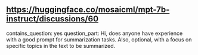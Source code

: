 ## https://huggingface.co/mosaicml/mpt-7b-instruct/discussions/60

contains_question: yes
question_part: Hi, does anyone have experience with a good prompt for summarization tasks. Also, optional, with a focus on specific topics in the text to be summarized.